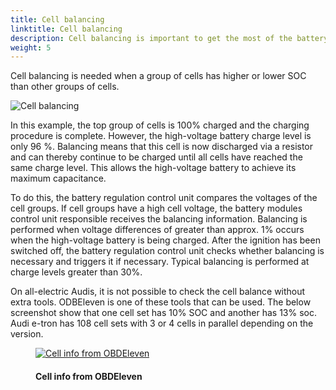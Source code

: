 ```yaml
---
title: Cell balancing
linktitle: Cell balancing 
description: Cell balancing is important to get the most of the battery. 
weight: 5
---
```

<!-- markdownlint-disable MD033 -->
Cell balancing is needed when a group of cells has higher or lower SOC than other groups of cells.

![Cell balancing](cellbalancing.drawio.svg "Cell balancing")

In this example, the top group of cells is 100% charged and the charging procedure is complete.
However, the high-voltage battery charge level is only 96 %. Balancing means that this cell is now discharged via a resistor and can thereby continue to be charged until all cells have reached the same charge level. This allows the high-voltage battery to achieve its maximum capacitance.

To do this, the battery regulation control unit compares the voltages of the cell groups. If cell groups have a high cell voltage, the battery modules control unit responsible receives the balancing information. Balancing is performed when voltage differences of greater than approx. 1% occurs when the high-voltage battery is being charged. After the ignition has been switched off, the battery regulation control unit checks whether balancing is necessary and triggers it if necessary. Typical balancing is performed at charge levels greater than 30%.

On all-electric Audis, it is not possible to check the cell balance without extra tools. ODBEleven is one of these tools that can be used. The below screenshot show that one cell set has 10% SOC and another has 13% soc. Audi e-tron has 108 cell sets with 3 or 4 cells in parallel depending on the version.

<figure>
    <a href="https://media.electrichasgoneaudi.net/multimedia/technology/battery/cellbalancing/obdeleven.jpg">
        <img src="https://media.electrichasgoneaudi.net/multimedia/technology/battery/cellbalancing/obdeleven.jpg"
        class="img-fluid" alt="Cell info from OBDEleven" title="Cell info from OBDEleven">
    </a>
    <figcaption><h4>Cell info from OBDEleven</h4></figcaption>
</figure>
